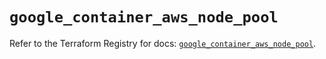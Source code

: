 # `google_container_aws_node_pool`

Refer to the Terraform Registry for docs: [`google_container_aws_node_pool`](https://registry.terraform.io/providers/hashicorp/google-beta/6.49.2/docs/resources/google_container_aws_node_pool).
